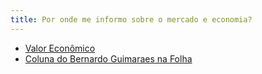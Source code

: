 ```yaml
---
title: Por onde me informo sobre o mercado e economia?
---
```


* [Valor Econômico](https://valor.globo.com/)
* [Coluna do Bernardo Guimaraes na Folha](https://www1.folha.uol.com.br/colunas/bernardo-guimaraes/)


